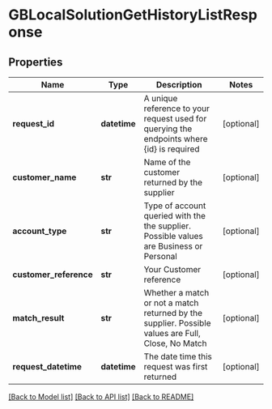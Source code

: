 # GBLocalSolutionGetHistoryListResponse

## Properties
Name | Type | Description | Notes
------------ | ------------- | ------------- | -------------
**request_id** | **datetime** | A unique reference to your request used for querying the endpoints where {id} is required | [optional] 
**customer_name** | **str** | Name of the customer returned by the supplier | [optional] 
**account_type** | **str** | Type of account queried with the the supplier. Possible values are Business or Personal | [optional] 
**customer_reference** | **str** | Your Customer reference | [optional] 
**match_result** | **str** | Whether a match or not a match returned by the supplier. Possible values are Full, Close, No Match | [optional] 
**request_datetime** | **datetime** | The date time this request was first returned | [optional] 

[[Back to Model list]](../README.md#documentation-for-models) [[Back to API list]](../README.md#documentation-for-api-endpoints) [[Back to README]](../README.md)

